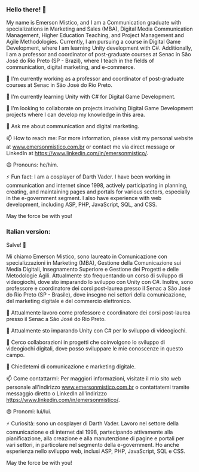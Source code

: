 ### Hello there! 👋

My name is Emerson Mistico, and I am a Communication graduate with specializations in Marketing and Sales (MBA), Digital Media Communication Management, Higher Education Teaching, and Project Management and Agile Methodologies. Currently, I am pursuing a course in Digital Game Development, where I am learning Unity development with C#. Additionally, I am a professor and coordinator of post-graduate courses at Senac in São José do Rio Preto (SP - Brazil), where I teach in the fields of communication, digital marketing, and e-commerce.

🔭 I'm currently working as a professor and coordinator of post-graduate courses at Senac in São José do Rio Preto.

🌱 I'm currently learning Unity with C# for Digital Game Development.

👯 I'm looking to collaborate on projects involving Digital Game Development projects where I can develop my knowledge in this area.

💬 Ask me about communication and digital marketing.

📫 How to reach me: For more information, please visit my personal website at www.emersonmistico.com.br or contact me via direct message or LinkedIn at https://www.linkedin.com/in/emersonmistico/.

😄 Pronouns: he/him.

⚡ Fun fact: I am a cosplayer of Darth Vader. I have been working in communication and internet since 1998, actively participating in planning, creating, and maintaining pages and portals for various sectors, especially in the e-government segment. I also have experience with web development, including ASP, PHP, JavaScript, SQL, and CSS. 

May the force be with you!


### Italian version:

Salve! 👋

Mi chiamo Emerson Mistico, sono laureato in Comunicazione con specializzazioni in Marketing (MBA), Gestione della Comunicazione sui Media Digitali, Insegnamento Superiore e Gestione dei Progetti e delle Metodologie Agili. Attualmente sto frequentando un corso di sviluppo di videogiochi, dove sto imparando lo sviluppo con Unity con C#. Inoltre, sono professore e coordinatore dei corsi post-laurea presso il Senac a São José do Rio Preto (SP - Brasile), dove insegno nei settori della comunicazione, del marketing digitale e del commercio elettronico.

🔭 Attualmente lavoro come professore e coordinatore dei corsi post-laurea presso il Senac a São José do Rio Preto.

🌱 Attualmente sto imparando Unity con C# per lo sviluppo di videogiochi.

👯 Cerco collaborazioni in progetti che coinvolgono lo sviluppo di videogiochi digitali, dove posso sviluppare le mie conoscenze in questo campo.

💬 Chiedetemi di comunicazione e marketing digitale.

📫 Come contattarmi: Per maggiori informazioni, visitate il mio sito web personale all'indirizzo www.emersonmistico.com.br o contattatemi tramite messaggio diretto o LinkedIn all'indirizzo https://www.linkedin.com/in/emersonmistico/.

😄 Pronomi: lui/lui.

⚡ Curiosità: sono un cosplayer di Darth Vader. Lavoro nel settore della comunicazione e di internet dal 1998, partecipando attivamente alla pianificazione, alla creazione e alla manutenzione di pagine e portali per vari settori, in particolare nel segmento della e-government. Ho anche esperienza nello sviluppo web, inclusi ASP, PHP, JavaScript, SQL e CSS.

May the force be with you!
